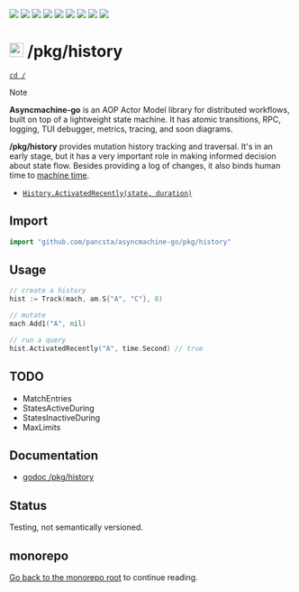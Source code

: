 [![](https://goreportcard.com/badge/github.com/pancsta/asyncmachine-go)](https://goreportcard.com/report/github.com/pancsta/asyncmachine-go)
[![](https://pkg.go.dev/badge/github.com/pancsta/asyncmachine-go.svg)](https://pkg.go.dev/github.com/pancsta/asyncmachine-go)
![](https://img.shields.io/endpoint?url=https://gist.githubusercontent.com/pancsta/c6032233dc1d632732ecdc1a4c119850/raw/loc.json)
![](https://img.shields.io/endpoint?url=https://gist.githubusercontent.com/pancsta/c6032233dc1d632732ecdc1a4c119850/raw/loc-pkg.json)
![](https://img.shields.io/endpoint?url=https://gist.githubusercontent.com/pancsta/c6032233dc1d632732ecdc1a4c119850/raw/tests.json)
![](https://img.shields.io/endpoint?url=https://gist.githubusercontent.com/pancsta/c6032233dc1d632732ecdc1a4c119850/raw/tests-pkg.json)
![](https://img.shields.io/github/v/release/pancsta/asyncmachine-go)
[![](https://img.shields.io/github/last-commit/pancsta/asyncmachine-go/main)](https://github.com/pancsta/asyncmachine-go/commits/main/)
[![](https://matrix.to/img/matrix-badge.svg)](https://matrix.to/#/#room:asyncmachine)

# <img src="https://pancsta.github.io/assets/asyncmachine-go/logo.png" height="25"/> /pkg/history

[`cd /`](/README.md)

> [!NOTE]
> **Asyncmachine-go** is an AOP Actor Model library for distributed workflows, built on top of a lightweight state
> machine. It has atomic transitions, RPC, logging, TUI debugger, metrics, tracing, and soon diagrams.

**/pkg/history** provides mutation history tracking and traversal. It's in an early stage, but it has a very important
role in making informed decision about state flow. Besides providing a log of changes, it also binds human time to
[machine time](/docs/manual.md#clock-and-context).

- [`History.ActivatedRecently(state, duration)`](https://pkg.go.dev/github.com/pancsta/asyncmachine-go/pkg/history#History.ActivatedRecently)

## Import

```go
import "github.com/pancsta/asyncmachine-go/pkg/history"
```

## Usage

```go
// create a history
hist := Track(mach, am.S{"A", "C"}, 0)

// mutate
mach.Add1("A", nil)

// run a query
hist.ActivatedRecently("A", time.Second) // true
```

## TODO

- MatchEntries
- StatesActiveDuring
- StatesInactiveDuring
- MaxLimits

## Documentation

- [godoc /pkg/history](https://pkg.go.dev/github.com/pancsta/asyncmachine-go/pkg/history)

## Status

Testing, not semantically versioned.

## monorepo

[Go back to the monorepo root](/README.md) to continue reading.
